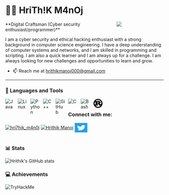 # 🏄‍♂️ HriTh!K M4nOj
<img align='right' src='https://github.com/Rishit-dagli/Rishit-dagli/blob/master/images/octocat-anime.gif' width='150"'>
**Digital Craftsman (Cyber security enthusiast/programmer)**

I am a cyber security and ethical hacking enthusiast with a strong background in computer science engineering. I have a deep understanding of computer systems and networks, and I am skilled in programming and scripting. I am also a quick learner and I am always up for a challenge. I am always looking for new challenges and opportunities to learn and grow.


- 📫 Reach me at hrithikmanoj000@gmail.com
---

### 🧰 Languages and Tools

<img align="left" alt="Java" width="30px" style="padding-right:10px;" src="https://cdn.jsdelivr.net/gh/devicons/devicon/icons/java/java-original.svg"/>
<img align="left" alt="Linux" width="30px" style="padding-right:10px;" src="https://cdn.jsdelivr.net/gh/devicons/devicon/icons/linux/linux-original.svg" />
<img align="left" alt="Python" width="30px" style="padding-right:10px;" src="https://cdn.jsdelivr.net/gh/devicons/devicon/icons/python/python-plain.svg" />
<img align="left" alt="C++" width="30px" style="padding-right:10px;" src="https://cdn.jsdelivr.net/gh/devicons/devicon/icons/cplusplus/cplusplus-line.svg" />
<img align="left" alt="GitHub" width="30px" style="padding-right:10px;" src="https://cdn.jsdelivr.net/gh/devicons/devicon/icons/github/github-original.svg" />
<img align="left" alt="C" width="30px" style="padding-right:10px;" src="https://cdn.jsdelivr.net/gh/devicons/devicon/icons/c/c-original.svg" />
<img align="left" alt="Bash" width="30px" style="padding-right:10px;" src="https://cdn.jsdelivr.net/gh/devicons/devicon/icons/bash/bash-original.svg" />
<img align="left" alt="Rust" width="30px" style="padding-right:10px;" src="https://raw.githubusercontent.com/devicons/devicon/v2.15.1/icons/rust/rust-plain.svg" />
<br />


### Connect with me:

<a href="https://www.instagram.com/hri7hik_m4n0j/" target="blank"><img align="center" src="https://raw.githubusercontent.com/rahuldkjain/github-profile-readme-generator/master/src/images/icons/Social/instagram.svg" alt="hri7hik_m4n0j" height="30" width="40" /></a>
<a href="https://www.linkedin.com/in/hrithik-manoj-850660204/" target="blank"><img align="center" src="https://raw.githubusercontent.com/gauravghongde/social-icons/master/SVG/Color/LinkedIN.svg" alt="Hrithik Manoj " height="30" width="40" /></a>
<a href="https://twitter.com/_nothrithik" target="blank"><img align="center" src="https://raw.githubusercontent.com/edent/SuperTinyIcons/master/images/svg/twitter.svg" height="30" width="40" /></a>

#

#



### 📊 Stats
![Hrithik's GitHub stats](https://github-readme-stats.vercel.app/api?username=HriThik-MaNoj&show_icons=true&theme=gruvbox)

<!-- ![GitHub Streak](https://streak-stats.demolab.com?user=HriThik-MaNoj&theme=gruvbox&border_radius=4.5) -->

### 💻 Achievements
<img src="https://tryhackme-badges.s3.amazonaws.com/hrithikmanoj.png" alt="TryHackMe">


